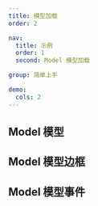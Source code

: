 ```yaml
---
title: 模型加载
order: 2

nav:
  title: 示例
  order: 1
  second: Model 模型加载

group: 简单上手

demo:
  cols: 2
---
```


## Model 模型
 
<code src="./gltf-loader/index.tsx" compact="true"></code>

## Model 模型边框
 
<code src="./gltf-edges/index.tsx" compact="true"></code>

## Model 模型事件
 
<code src="./gltf-event/index.tsx" compact="true"></code>
